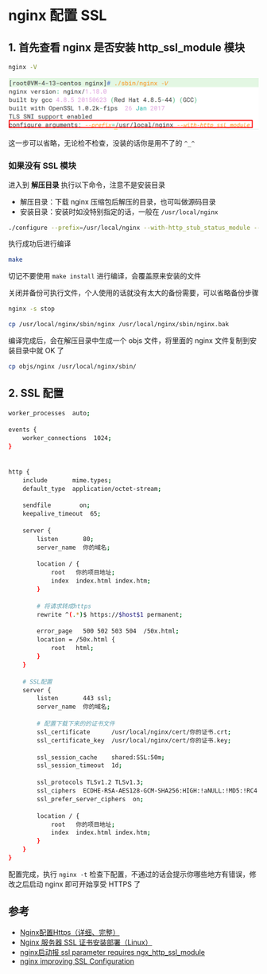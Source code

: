 # nginx 配置 SSL

## 1. 首先查看 nginx 是否安装 http_ssl_module 模块

```bash
nginx -V
```

![](./md.assets/20240531104534.png)

这一步可以省略，无论检不检查，没装的话你是用不了的 `^_^`

### 如果没有 SSL 模块

进入到 **解压目录** 执行以下命令，注意不是安装目录

- 解压目录：下载 nginx 压缩包后解压的目录，也可叫做源码目录
- 安装目录：安装时如没特别指定的话，一般在 `/usr/local/nginx`

```bash
./configure --prefix=/usr/local/nginx --with-http_stub_status_module --with-http_ssl_module
```

执行成功后进行编译

```bash
make
```

切记不要使用 `make install` 进行编译，会覆盖原来安装的文件

关闭并备份可执行文件，个人使用的话就没有太大的备份需要，可以省略备份步骤

```bash
nginx -s stop
```

```bash
cp /usr/local/nginx/sbin/nginx /usr/local/nginx/sbin/nginx.bak
```

编译完成后，会在解压目录中生成一个 objs 文件，将里面的 nginx 文件复制到安装目录中就 OK 了

```bash
cp objs/nginx /usr/local/nginx/sbin/
```

## 2. SSL 配置

```bash
worker_processes  auto;

events {
    worker_connections  1024;
}


http {
    include       mime.types;
    default_type  application/octet-stream;

    sendfile        on;
    keepalive_timeout  65;

    server {
        listen       80;
        server_name  你的域名;

        location / {
            root   你的项目地址;
            index  index.html index.htm;
        }

        # 将请求转成https
        rewrite ^(.*)$ https://$host$1 permanent;

        error_page   500 502 503 504  /50x.html;
        location = /50x.html {
            root   html;
        }
    }

    # SSL配置
    server {
        listen       443 ssl;
        server_name  你的域名;

        # 配置下载下来的的证书文件
        ssl_certificate      /usr/local/nginx/cert/你的证书.crt;
        ssl_certificate_key  /usr/local/nginx/cert/你的证书.key;

        ssl_session_cache    shared:SSL:50m;
        ssl_session_timeout  1d;

        ssl_protocols TLSv1.2 TLSv1.3;
        ssl_ciphers  ECDHE-RSA-AES128-GCM-SHA256:HIGH:!aNULL:!MD5:!RC4:!DHE;
        ssl_prefer_server_ciphers  on;

        location / {
            root   你的项目地址;
            index  index.html index.htm;
        }
    }
}
```

配置完成，执行 `nginx -t` 检查下配置，不通过的话会提示你哪些地方有错误，修改之后启动 nginx 即可开始享受 HTTPS 了

## 参考

- [Nginx配置Https（详细、完整）](https://www.cnblogs.com/ambition26/p/14077773.html)
- [Nginx 服务器 SSL 证书安装部署（Linux）](https://cloud.tencent.com/document/product/400/35244?from_cn_redirect=1)
- [nginx启动报 ssl parameter requires ngx_http_ssl_module](https://blog.csdn.net/qq_40390762/article/details/131879841)
- [nginx improving SSL Configuration](https://gist.github.com/mohanpedala/9f6bc9f9f6a50fd04c9d09dc95155fe3)

